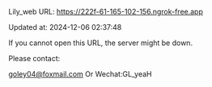Lily_web URL: https://222f-61-165-102-156.ngrok-free.app

Updated at: 2024-12-06 02:37:48

If you cannot open this URL, the server might be down.

Please contact: 

goley04@foxmail.com Or Wechat:GL_yeaH
